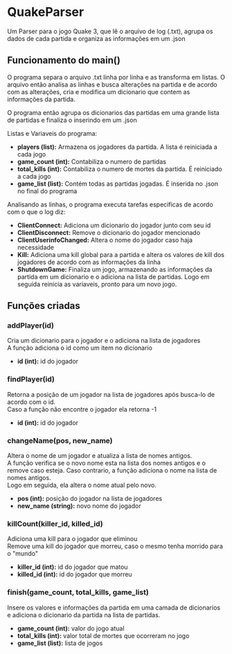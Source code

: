 # QuakeParser
Um Parser para o jogo Quake 3, que lê o arquivo de log (.txt), agrupa os dados de cada partida e organiza as informações em um .json

<h2>Funcionamento do main()</h2>
<p>O programa separa o arquivo .txt linha por linha e as transforma em listas. O arquivo então analisa as linhas e busca alterações na partida e de acordo com as alterações, cria e modifica um dicionario que contem as informações da partida.</p>
<p>O programa então agrupa os dicionarios das partidas em uma grande lista de partidas e finaliza o inserindo em um .json</p>
<p>Listas e Variaveis do programa:</p>
<ul>
<li><b>players (list):</b> Armazena os jogadores da partida. A lista é reiniciada a cada jogo</li>
<li><b>game_count (int):</b> Contabiliza o numero de partidas</li>
<li><b>total_kills (int):</b> Contabiliza o numero de mortes da partida. É reiniciado a cada jogo</li>
<li><b>game_list (list):</b> Contém todas as partidas jogadas. É inserida no .json no final do programa</li>
</ul>
<p>Analisando as linhas, o programa executa tarefas especificas de acordo com o que o log diz:</p>
<ul>
  <li><b>ClientConnect:</b> Adiciona um dicionario do jogador junto com seu id</li>
  <li><b>ClientDisconnect:</b> Remove o dicionario do jogador mencionado</li>
  <li><b>ClientUserinfoChanged:</b> Altera o nome do jogador caso haja necessidade</li>
  <li><b>Kill:</b> Adiciona uma kill global para a partida e altera os valores de kill dos jogadores de acordo com as informações da linha</li>
  <li><b>ShutdownGame:</b> Finaliza um jogo, armazenando as informações da partida em um dicionario e o adiciona na lista de partidas. Logo em seguida reinicia as variaveis, pronto para um novo jogo.</li>
</ul>

<h2>Funções criadas</h2>

<h3>addPlayer(id)</h3>
<p>Cria um dicionario para o jogador e o adiciona na lista de jogadores
</br>A função adiciona o id como um item no dicionario</p>
<ul>
  <li><b>id (int):</b> id do jogador</li>
</ul>
<h3>findPlayer(id)</h3>
<p>Retorna a posição de um jogador na lista de jogadores após busca-lo de acordo com o id.
</br>Caso a função não encontre o jogador ela retorna -1</p>
<ul>
  <li><b>id (int):</b> id do jogador</li>
</ul>
<h3>changeName(pos, new_name)</h3>
<p>Altera o nome de um jogador e atualiza a lista de nomes antigos.
</br>A função verifica se o novo nome esta na lista dos nomes antigos e o remove caso esteja. Caso contrario, a função adiciona o nome na lista de nomes antigos.
</br>Logo em seguida, ela altera o nome atual pelo novo.</p>
<ul>
  <li><b>pos (int):</b> posição do jogador na lista de jogadores</li>
  <li><b>new_name (string):</b> novo nome do jogador</li>
</ul>
<h3>killCount(killer_id, killed_id)</h3>
<p>Adiciona uma kill para o jogador que eliminou
</br>Remove uma kill do jogador que morreu, caso o mesmo tenha morrido para o "mundo"</p>
<ul>
  <li><b>killer_id (int):</b> id do jogador que matou</li>
  <li><b>killed_id (int):</b> id do jogador que morreu</li>
</ul>
<h3>finish(game_count, total_kills, game_list)</h3>
<p>Insere os valores e informações da partida em uma camada de dicionarios e adiciona o dicionario da partida na lista de partidas.
<ul>
  <li><b>game_count (int):</b> valor do jogo atual</li>
  <li><b>total_kills (int):</b> valor total de mortes que ocorreram no jogo</li>
  <li><b>game_list (list):</b> lista de jogos</li>
</ul>
